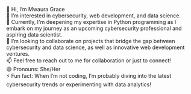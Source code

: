 👋 Hi, I’m Mwaura Grace  
👀 I’m interested in cybersecurity, web development, and data science.  
🌱 Currently, I'm deepening my expertise in Python programming as I embark on my journey as an upcoming cybersecurity professional and aspiring data scientist.  
💞️ I’m looking to collaborate on projects that bridge the gap between cybersecurity and data science, as well as innovative web development ventures.  
📫 Feel free to reach out to me for collaboration or just to connect!  
😄 Pronouns: She/Her  
⚡ Fun fact: When I’m not coding, I’m probably diving into the latest cybersecurity trends or experimenting with data analytics!


